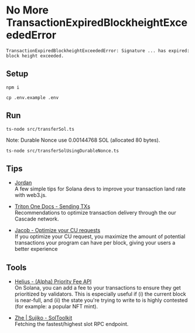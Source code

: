 # No More TransactionExpiredBlockheightExceededError
```
TransactionExpiredBlockheightExceededError: Signature ... has expired: block height exceeded.
```

## Setup
```
npm i
```
```
cp .env.example .env
```

## Run
```
ts-node src/transferSol.ts
```

Note: Durable Nonce use 0.00144768 SOL (allocated 80 bytes).
```
ts-node src/transferSolUsingDurableNonce.ts
```

## Tips
- [Jordan](https://twitter.com/jordaaash/status/1774892862049800524?s=46&t=5fX7QK1WsnWj4mOH2NhhaA)  
A few simple tips for Solana devs to improve your transaction land rate with web3.js.

- [Triton One Docs - Sending TXs](https://docs.triton.one/chains/solana/sending-txs)  
Recommendations to optimize transaction delivery through the our Cascade network.

- [Jacob - Optimize your CU requests](https://twitter.com/jacobvcreech/status/1766228539836162345)  
If you optimize your CU request, you maximize the amount of potential transactions your program can have per block, giving your users a better experience

## Tools
- [Helius - (Alpha) Priority Fee API](https://docs.helius.dev/solana-rpc-nodes/alpha-priority-fee-api)  
On Solana, you can add a fee to your transactions to ensure they get prioritized by validators. This is especially useful if (i) the current block is near-full, and (ii) the state you're trying to write to is highly contested (for example: a popular NFT mint). 

- [Zhe | Sujiko - SolToolkit](https://twitter.com/ZheSolworks/status/1776014583817277767)  
Fetching the fastest/highest slot RPC endpoint.